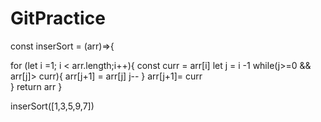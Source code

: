 ﻿# GitPractice
const inserSort =  (arr)=>{
  
  for (let i =1; i < arr.length;i++){
    const curr = arr[i]
    let j = i -1
    while(j>=0 && arr[j]> curr){
      arr[j+1] = arr[j]
      j--
    }
    arr[j+1]= curr    
  }
  return arr
}

inserSort([1,3,5,9,7])
